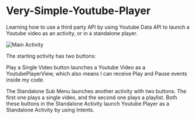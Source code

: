 # Very-Simple-Youtube-Player
 Learning how to use a third party API by using Youtube Data API to launch a Youtube video as an activity, or in a standalone player.
 
 ![Main Activity](https://i.imgur.com/Exrowef.jpg)
 
 The starting activity has two buttons:
 
 Play a Single Video button launches a Youtube Video as a YoutubePlayerView, which also means I can receive Play and Pause events inside my code.

The Standalone Sub Menu launches another activity with two buttons. The first one plays a single video, and the second one plays a playlist. 
Both these buttons in the Standalone Activity launch Youtube Player as a Standalone Activity by using Intents.
